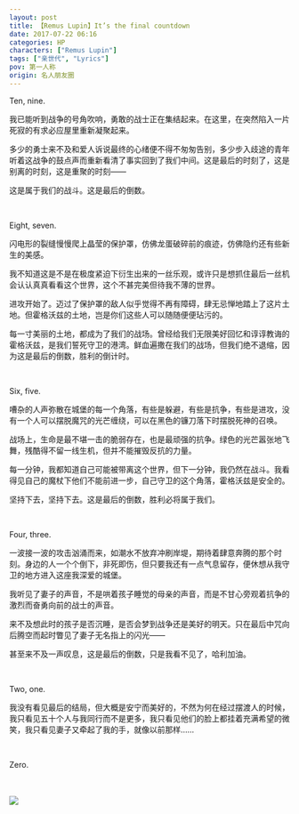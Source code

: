 ```yaml
---
layout: post
title: 【Remus Lupin】It’s the final countdown
date: 2017-07-22 06:16
categories: HP
characters: ["Remus Lupin"]
tags: ["亲世代", "Lyrics"]
pov: 第一人称
origin: 名人朋友圈
---
```


Ten, nine.

我已能听到战争的号角吹响，勇敢的战士正在集结起来。在这里，在突然陷入一片死寂的有求必应屋里重新凝聚起来。

多少的勇士来不及和爱人诉说最终的心绪便不得不匆匆告别，多少步入歧途的青年听着这战争的鼓点声而重新看清了事实回到了我们中间。这是最后的时刻了，这是别离的时刻，这是重聚的时刻——

这是属于我们的战斗。这是最后的倒数。

<br>

Eight, seven.

闪电形的裂缝慢慢爬上晶莹的保护罩，仿佛龙蛋破碎前的痕迹，仿佛隐约还有些新生的美感。

我不知道这是不是在极度紧迫下衍生出来的一丝乐观，或许只是想抓住最后一丝机会认认真真看看这个世界，这个不甚完美但待我不薄的世界。

进攻开始了。迈过了保护罩的敌人似乎觉得不再有障碍，肆无忌惮地踏上了这片土地。但霍格沃兹的土地，岂是你们这些人可以随随便便玷污的。

每一寸美丽的土地，都成为了我们的战场。曾经给我们无限美好回忆和谆谆教诲的霍格沃兹，是我们誓死守卫的港湾。鲜血遍撒在我们的战场，但我们绝不退缩，因为这是最后的倒数，胜利的倒计时。

<br>

Six, five.

嘈杂的人声弥散在城堡的每一个角落，有些是躲避，有些是抗争，有些是进攻，没有一个人可以摆脱魔咒的光芒缠绕，可以在黑色的镰刀落下时摆脱死神的召唤。

战场上，生命是最不堪一击的脆弱存在，也是最顽强的抗争。绿色的光芒嚣张地飞舞，残酷得不留一线生机，但并不能摧毁反抗的力量。

每一分钟，我都知道自己可能被带离这个世界，但下一分钟，我仍然在战斗。我看得见自己的魔杖下他们不能前进一步，自己守卫的这个角落，霍格沃兹是安全的。

坚持下去，坚持下去。这是最后的倒数，胜利必将属于我们。

<br>

Four, three.

一波接一波的攻击汹涌而来，如潮水不放弃冲刷岸堤，期待着肆意奔腾的那个时刻。身边的人一个个倒下，非死即伤，但只要我还有一点气息留存，便休想从我守卫的地方进入这座我深爱的城堡。

我听见了妻子的声音，不是哄着孩子睡觉的母亲的声音，而是不甘心旁观着抗争的激烈而奋勇向前的战士的声音。

来不及想此时的孩子是否沉睡，是否会梦到战争还是美好的明天。只在最后中咒向后腾空而起时瞥见了妻子无名指上的闪光——

甚至来不及一声叹息，这是最后的倒数，只是我看不见了，哈利加油。

<br>

Two, one.

我没有看见最后的结局，但大概是安宁而美好的，不然为何在经过摆渡人的时候，我只看见五十个人与我同行而不是更多，我只看见他们的脸上都挂着充满希望的微笑，我只看见妻子又牵起了我的手，就像以前那样……

<br>

Zero.

<br><br>
![](https://github.com/junesirius/junesirius.github.io/tree/master/assets/images/mrpyq/2017-07-22-Lyrics.jpg)